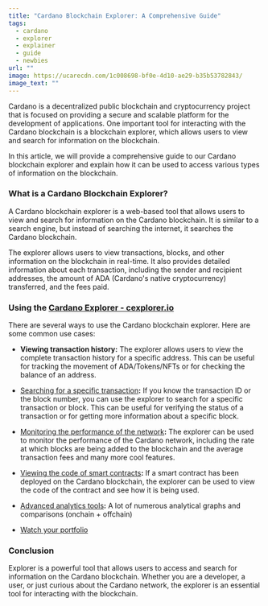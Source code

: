 ```yaml
---
title: "Cardano Blockchain Explorer: A Comprehensive Guide"
tags:
  - cardano
  - explorer
  - explainer
  - guide
  - newbies
url: ""
image: https://ucarecdn.com/1c008698-bf0e-4d10-ae29-b35b53782843/
image_text: ""
---
```


Cardano is a decentralized public blockchain and cryptocurrency project that is focused on providing a secure and scalable platform for the development of applications. One important tool for interacting with the Cardano blockchain is a blockchain explorer, which allows users to view and search for information on the blockchain.

In this article, we will provide a comprehensive guide to our Cardano blockchain explorer and explain how it can be used to access various types of information on the blockchain.

### What is a Cardano Blockchain Explorer?

A Cardano blockchain explorer is a web-based tool that allows users to view and search for information on the Cardano blockchain. It is similar to a search engine, but instead of searching the internet, it searches the Cardano blockchain.

The explorer allows users to view transactions, blocks, and other information on the blockchain in real-time. It also provides detailed information about each transaction, including the sender and recipient addresses, the amount of ADA (Cardano's native cryptocurrency) transferred, and the fees paid.

### Using the [Cardano Explorer - cexplorer.io](https://cexplorer.io/)

There are several ways to use the Cardano blockchain explorer. Here are some common use cases:

*   **Viewing transaction history:** The explorer allows users to view the complete transaction history for a specific address. This can be useful for tracking the movement of ADA/Tokens/NFTs or for checking the balance of an address.
    
*   [Searching for a specific transaction](https://cexplorer.io/tx)**:** If you know the transaction ID or the block number, you can use the explorer to search for a specific transaction or block. This can be useful for verifying the status of a transaction or for getting more information about a specific block.
    
*   [Monitoring the performance of the network](https://cexplorer.io/usage)**:** The explorer can be used to monitor the performance of the Cardano network, including the rate at which blocks are being added to the blockchain and the average transaction fees and many more cool features.
    
*   [Viewing the code of smart contracts](https://cexplorer.io/dapps)**:** If a smart contract has been deployed on the Cardano blockchain, the explorer can be used to view the code of the contract and see how it is being used.
    
*   [Advanced analytics tools](https://cexplorer.io/insights)**:** A lot of numerous analytical graphs and comparisons (onchain + offchain)
    
*   [Watch your portfolio](https://cexplorer.io/watchlist)
    

### Conclusion

Explorer is a powerful tool that allows users to access and search for information on the Cardano blockchain. Whether you are a developer, a user, or just curious about the Cardano network, the explorer is an essential tool for interacting with the blockchain.
